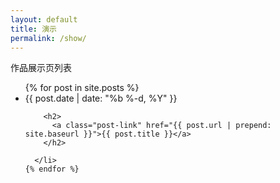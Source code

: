 ```yaml
---
layout: default
title: 演示
permalink: /show/
---
```


作品展示页列表

<ul class="post-list">
    {% for post in site.posts %}
      <li>
        <span class="post-meta">{{ post.date | date: "%b %-d, %Y" }}</span>

        <h2>
          <a class="post-link" href="{{ post.url | prepend: site.baseurl }}">{{ post.title }}</a>
        </h2>
        
      </li>
    {% endfor %}
  </ul>